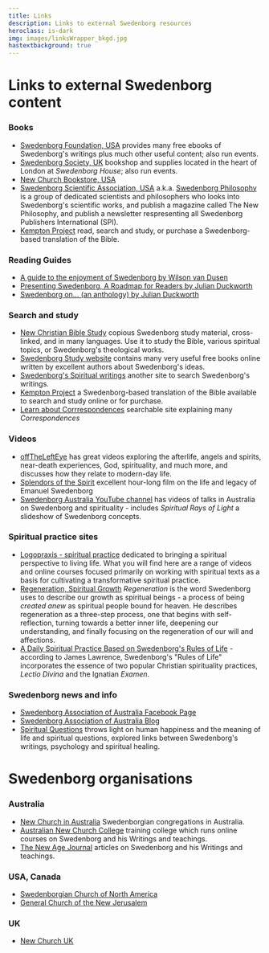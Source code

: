 ```yaml
---
title: Links
description: Links to external Swedenborg resources
heroclass: is-dark
img: images/linksWrapper_bkgd.jpg
hastextbackground: true
---
```


# Links to external Swedenborg content

### Books

- [Swedenborg Foundation, USA](http://www.swedenborg.com) provides many free ebooks of Swedenborg's writings plus much other useful content; also run events.
- [Swedenborg Society, UK](http://www.swedenborg.org.uk) bookshop and supplies located in the heart of London at _Swedenborg House_; also run events.
- [New Church Bookstore, USA](https://www.newchurchbooks.com)
- [Swedenborg Scientific Association, USA](http://www.newphilosophyonline.org) a.k.a. [Swedenborg Philosophy](http://www.newphilosophyonline.org) is a group of dedicated scientists and philosophers who looks into Swedenborg's scientific works, and publish a magazine called The New Philosophy, and publish a newsletter respresenting all Swedenborg Publishers International (SPI).
- [Kempton Project](http://www.kemptonproject.org) read, search and study, or purchase a Swedenborg-based translation of the Bible.

### Reading Guides

- [A guide to the enjoyment of Swedenborg by Wilson van Dusen](https://static.swedenborg.com.au/pdf/books/guidetoenjoyingswedenborg.pdf)
- [Presenting Swedenborg, A Roadmap for Readers by Julian Duckworth](https://static.swedenborg.com.au/pdf/books/presentingswedenborg.pdf)
- [Swedenborg on... (an anthology) by Julian Duckworth](https://static.swedenborg.com.au/pdf/books/swedenborganthology.pdf)

### Search and study

- [New Christian Bible Study](https://newchristianbiblestudy.org/advanced-search) copious Swedenborg study material, cross-linked, and in many languages. Use it to study the Bible, various spiritual topics, or Swedenborg's theological works.
- [Swedenborg Study website](http://www.swedenborgstudy.com/websites.htm) contains many very useful free books online written by excellent authors about Swedenborg's ideas.
- [Swedenborg's Spiritual writings](http://www.heavenlydoctrines.org/dtSearch.html) another site to search Swedenborg's writings.
- [Kempton Project](http://www.kemptonproject.org) a Swedenborg-based translation of the Bible available to search and study online or for purchase.
- [Learn about Corrrespondences](http://www.scienceofcorrespondences.com) searchable site explaining many _Correspondences_

### Videos

- [offTheLeftEye](https://offthelefteye.com) has great videos exploring the afterlife, angels and spirits, near-death experiences, God, spirituality, and much more, and discusses how they relate to modern-day life.
- [Splendors of the Spirit](https://www.youtube.com/watch?v=RdzeFKh9_D4) excellent hour-long film on the life and legacy of Emanuel Swedenborg
- [Swedenborg Australia YouTube channel](https://www.youtube.com/channel/UC_YRMrzGHVbP23SQAXYK8lQ) has videos of talks in Australia on Swedenborg and spirituality - includes _Spiritual Rays of Light_ a slideshow of Swedenborg concepts.

### Spiritual practice sites

- [Logopraxis - spiritual practice](http://logopraxis.online) dedicated to bringing a spiritual perspective to living life. What you will find here are a range of videos and online courses focused primarily on working with spiritual texts as a basis for cultivating a transformative spiritual practice.
- [Regeneration, Spiritual Growth](http://www.swedenborg.com/emanuel-swedenborg/explore/regeneration) _Regeneration_ is the word Swedenborg uses to describe our growth as spiritual beings - a process of being _created anew_ as spiritual people bound for heaven. He describes regeneration as a three-step process, one that begins with self-reflection, turning towards a better inner life, deepening our understanding, and finally focusing on the regeneration of our will and affections.
- [A Daily Spiritual Practice Based on Swedenborg's Rules of Life](https://swedenborg.com/daily-spiritual-practice-based-swedenborgs-rules-life) - according to James Lawrence, Swedenborg's "Rules of Life" incorporates the essence of two popular Christian spirituality practices, _Lectio Divina_ and the Ignatian _Examen_.

### Swedenborg news and info

- [Swedenborg Association of Australia Facebook Page](https://www.facebook.com/pages/Swedenborg-Association-of-Australia/104862382911851)
- [Swedenborg Association of Australia Blog](http://swedenborgaustralia.blogspot.com)
- [Spiritual Questions](http://spiritualquestions.org.uk) throws light on human happiness and the meaning of life and spiritual questions, explored links between Swedenborg's writings, psychology and spiritual healing.

# Swedenborg organisations

### Australia

- [New Church in Australia](http://www.newchurch.net.au) Swedenborgian congregations in Australia.
- [Australian New Church College](http://anccollege.org) training college which runs online courses on Swedenborg and his Writings and teachings.
- [The New Age Journal](http://thenewage.net.au) articles on Swedenborg and his Writings and teachings.

### USA, Canada

- [Swedenborgian Church of North America](http://www.swedenborg.org)
- [General Church of the New Jerusalem](http://www.newchurch.org)

### UK

- [New Church UK](https://newchurch.org.uk)